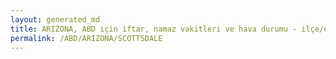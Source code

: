 ```yaml
---
layout: generated_md
title: ARIZONA, ABD için iftar, namaz vakitleri ve hava durumu - ilçe/eyalet seç
permalink: /ABD/ARIZONA/SCOTTSDALE
---
```


<script type="text/javascript">
  var country = ABD;
  var city = ARIZONA;
  var state = SCOTTSDALE;
  var lat = 72;
  var lon = 21;
</script>
